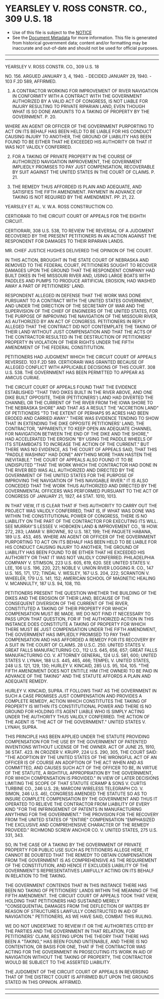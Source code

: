 ---
---

# YEARSLEY V. ROSS CONSTR. CO., 309 U.S. 18

* Use of this file is subject to the [NOTICE](https://github.com/publicdocs/notice/blob/master/NOTICE)
* See the [Document Metadata](../../../) for more information.
  This file is generated from historical government data; content and/or formatting may be inaccurate and out-of-date and should not be used for official purposes.

----------
----------

YEARSLEY V. ROSS CONSTR. CO., 309 U.S. 18

NO. 156.  ARGUED JANUARY 3, 4, 1940.  - DECIDED JANUARY 29, 1940.  - 103 F.2D 589, AFFIRMED.

1.  A CONTRACTOR WORKING FOR IMPROVEMENT OF RIVER NAVIGATION IN CONFORMITY WITH A CONTRACT WITH THE GOVERNMENT AUTHORIZED BY A VALID ACT OF CONGRESS, IS NOT LIABLE FOR INJURY RESULTING TO PRIVATE RIPARIAN LAND, EVEN THOUGH WHAT IS SO DONE AMOUNTS TO A TAKING OF PROPERTY BY THE GOVERNMENT.  P. 20.

WHERE AN AGENT OR OFFICER OF THE GOVERNMENT PURPORTING TO ACT ON ITS BEHALF HAS BEEN HELD TO BE LIABLE FOR HIS CONDUCT CAUSING INJURY TO ANOTHER, THE GROUND OF LIABILITY HAS BEEN FOUND TO BE EITHER THAT HE EXCEEDED HIS AUTHORITY OR THAT IT WAS NOT VALIDLY CONFERRED.

2.  FOR A TAKING OF PRIVATE PROPERTY IN THE COURSE OF AUTHORIZED NAVIGATION IMPROVEMENT, THE GOVERNMENT IMPLIEDLY PROMISES TO PAY JUST COMPENSATION, RECOVERABLE BY SUIT AGAINST THE UNITED STATES IN THE COURT OF CLAIMS.  P. 21.

3.  THE REMEDY THUS AFFORDED IS PLAIN AND ADEQUATE, AND SATISFIES THE FIFTH AMENDMENT.  PAYMENT IN ADVANCE OF TAKING IS NOT REQUIRED BY THE AMENDMENT.  PP. 21, 22.

YEARSLEY ET AL. V. W.A. ROSS CONSTRUCTION CO.

CERTIORARI TO THE CIRCUIT COURT OF APPEALS FOR THE EIGHTH CIRCUIT.

CERTIORARI, 308 U.S. 538, TO REVIEW THE REVERSAL OF A JUDGMENT RECOVERED BY THE PRESENT PETITIONERS IN AN ACTION AGAINST THE RESPONDENT FOR DAMAGES TO THEIR RIPARIAN LANDS.

MR. CHIEF JUSTICE HUGHES DELIVERED THE OPINION OF THE COURT.

IN THIS ACTION, BROUGHT IN THE STATE COURT OF NEBRASKA AND REMOVED TO THE FEDERAL COURT, PETITIONERS SOUGHT TO RECOVER DAMAGES UPON THE GROUND THAT THE RESPONDENT COMPANY HAD BUILT DIKES IN THE MISSOURI RIVER AND, USING LARGE BOATS WITH PADDLES AND PUMPS TO PRODUCE ARTIFICIAL EROSION, HAD WASHED AWAY A PART OF PETITIONERS' LAND.

RESPONDENT ALLEGED IN DEFENSE THAT THE WORK WAS DONE PURSUANT TO A CONTRACT WITH THE UNITED STATES GOVERNMENT, AND UNDER THE DIRECTION OF THE SECRETARY OF WAR AND THE SUPERVISION OF THE CHIEF OF ENGINEERS OF THE UNITED STATES, FOR THE PURPOSE OF IMPROVING THE NAVIGATION OF THE MISSOURI RIVER, AS AUTHORIZED BY AN ACT OF CONGRESS.  PETITIONERS IN REPLY ALLEGED THAT THE CONTRACT DID NOT CONTEMPLATE THE TAKING OF THEIR LAND WITHOUT JUST COMPENSATION AND THAT THE ACTS OF THE CONTRACTOR RESULTED IN THE DESTRUCTION OF PETITIONERS' PROPERTY IN VIOLATION OF THEIR RIGHTS UNDER THE FIFTH AMENDMENT OF THE FEDERAL CONSTITUTION.

PETITIONERS HAD JUDGMENT WHICH THE CIRCUIT COURT OF APPEALS REVERSED.  103 F.2D 589.  CERTIORARI WAS GRANTED BECAUSE OF ALLEGED CONFLICT WITH APPLICABLE DECISIONS OF THIS COURT.  308 U.S. 538.  THE GOVERNMENT HAS BEEN PERMITTED TO APPEAR AS AMICUS CURIAE.

THE CIRCUIT COURT OF APPEALS FOUND THAT THE EVIDENCE ESTABLISHED "THAT TWO DIKES BUILT IN THE RIVER ABOVE, AND ONE DIKE BUILT OPPOSITE, THEIR (PETITIONERS') LAND HAD DIVERTED THE CHANNEL OR THE CURRENT OF THE RIVER FROM THE IOWA SHORE TO THE NEBRASKA SHORE" AND THAT AS A RESULT THE "ACCRETION LAND" OF PETITIONERS "TO THE EXTENT OF PERHAPS 95 ACRES HAD BEEN ERODED AND CARRIED AWAY."  THERE WAS EVIDENCE TENDING TO SHOW THAT IN EXTENDING THE DIKE OPPOSITE PETITIONERS' LAND, THE CONTRACTOR, "APPARENTLY TO KEEP OPEN AN ADEQUATE CHANNEL FOR NAVIGATION BETWEEN THE END OF THE DIKE AND THE SHORE," HAD ACCELERATED THE EROSION "BY USING THE PADDLE WHEELS OF ITS STEAMBOATS TO INCREASE THE ACTION OF THE CURRENT."  BUT THERE WAS NO EVIDENCE, AS THE COURT OF APPEALS SAID, THAT THIS "PADDLE WASHING" HAD DONE" ANYTHING MORE THAN HASTEN THE INEVITABLE."  THE COURT OF APPEALS ALSO FOUND IT TO BE UNDISPUTED "THAT THE WORK WHICH THE CONTRACTOR HAD DONE IN THE RIVER BED WAS ALL AUTHORIZED AND DIRECTED BY THE GOVERNMENT OF THE UNITED STATES FOR THE PURPOSE OF IMPROVING THE NAVIGATION OF THIS NAVIGABLE RIVER."  IT IS ALSO CONCEDED THAT THE WORK THUS AUTHORIZED AND DIRECTED BY THE GOVERNMENTAL OFFICERS WAS PERFORMED PURSUANT TO THE ACT OF CONGRESS OF JANUARY 21, 1927, 44 STAT. 1010, 1013.

IN THAT VIEW, IT IS CLEAR THAT IF THIS AUTHORITY TO CARRY OUT THE PROJECT WAS VALIDLY CONFERRED, THAT IS, IF WHAT WAS DONE WAS WITHIN THE CONSTITUTIONAL POWER OF CONGRESS, THERE IS NO LIABILITY ON THE PART OF THE CONTRACTOR FOR EXECUTING ITS WILL.  SEE MURRAY'S LESSEE V. HOBOKEN LAND & IMPROVEMENT CO., 18 HOW.  272, 283; LAMAR V. BROWNE, 92 U.S. 187, 199; THE PAQUETE HABANA, 189 U.S. 453, 465.  WHERE AN AGENT OR OFFICER OF THE GOVERNMENT PURPORTING TO ACT ON ITS BEHALF HAS BEEN HELD TO BE LIABLE FOR HIS CONDUCT CAUSING INJURY TO ANOTHER, THE GROUND OF LIABILITY HAS BEEN FOUND TO BE EITHER THAT HE EXCEEDED HIS AUTHORITY OR THAT IT WAS NOT VALIDLY CONFERRED.  PHILADELPHIA COMPANY V. STIMSON, 223 U.S. 605, 619, 620.  SEE UNITED STATES V. LEE, 106 U.S. 196, 220, 221; NOBLE V. UNION RIVER LOGGING R. CO., 147 U.S. 165, 171, 172; TINDAL V. WESLEY, 167 U.S. 204, 222; SCRANTON V. WHEELER, 179 U.S. 141, 152; AMERICAN SCHOOL OF MAGNETIC HEALING V. MCANNULTY, 187 U.S. 94, 108, 110.

PETITIONERS PRESENT THE QUESTION WHETHER THE BUILDING OF THE DIKES AND THE EROSION OF THEIR LAND, BECAUSE OF THE CONSEQUENT DIVERSION OF THE CURRENT OF THE RIVER, CONSTITUTED A TAKING OF THEIR PROPERTY FOR WHICH COMPENSATION MUST BE MADE.  WE DO NOT FIND IT NECESSARY TO PASS UPON THAT QUESTION, FOR IF THE AUTHORIZED ACTION IN THIS INSTANCE DOES CONSTITUTE A TAKING OF PROPERTY FOR WHICH THERE MUST BE JUST COMPENSATION UNDER THE FIFTH AMENDMENT, THE GOVERNMENT HAS IMPLIEDLY PROMISED TO PAY THAT COMPENSATION AND HAS AFFORDED A REMEDY FOR ITS RECOVERY BY A SUIT IN THE COURT OF CLAIMS.  28 U.S.C. 250.  UNITED STATES V. GREAT FALLS MANUFACTURING CO., 112 U.S. 645, 656, 657; GREAT FALLS MANUFACTURING CO. V. ATTORNEY GENERAL, 124 U.S. 581, 600; UNITED STATES V. LYNAH, 188 U.S. 445, 465, 466; TEMPEL V. UNITED STATES, 248 U.S. 121, 129, 130; HURLEY V. KINCAID, 285 U.S. 95, 104, 105.  "THE FIFTH AMENDMENT DOES NOT ENTITLE HIM (THE OWNER) TO BE PAID IN ADVANCE OF THE TAKING" AND THE STATUTE AFFORDS A PLAIN AND ADEQUATE REMEDY.

HURLEY V. KINCAID, SUPRA.  IT FOLLOWS THAT AS THE GOVERNMENT IN SUCH A CASE PROMISES JUST COMPENSATION AND PROVIDES A COMPLETE REMEDY, ACTION WHICH CONSTITUTES THE TAKING OF PROPERTY IS WITHIN ITS CONSTITUTIONAL POWER AND THERE IS NO GROUND FOR HOLDING ITS AGENT LIABLE WHO IS SIMPLY ACTING UNDER THE AUTHORITY THUS VALIDLY CONFERRED.  THE ACTION OF THE AGENT IS "THE ACT OF THE GOVERNMENT."  UNITED STATES V. LYNAH, SUPRA.

THIS PRINCIPLE HAS BEEN APPLIED UNDER THE STATUTE PROVIDING COMPENSATION FOR THE USE BY THE GOVERNMENT OF PATENTED INVENTIONS WITHOUT LICENSE OF THE OWNER.  ACT OF JUNE 25, 1910, 36 STAT. 423.  IN CROZIER V. KRUPP, 224 U.S. 290, 305, THE COURT SAID:  "THE ADOPTION BY THE UNITED STATES OF THE WRONGFUL ACT OF AN OFFICER IS OF COURSE AN ADOPTION OF THE ACT WHEN AND AS COMMITTED, AND CAUSES SUCH ACT OF THE OFFICER TO BE, IN VIRTUE OF THE STATUTE, A RIGHTFUL APPROPRIATION BY THE GOVERNMENT, FOR WHICH COMPENSATION IS PROVIDED."  IN VIEW OF LATER DECISIONS LIMITING THE SCOPE OF THAT STATUTE (CRAMP & SONS V. CURTIS TURBINE CO., 246 U.S. 28; MARCONI WIRELESS TELEGRAPH CO. V. SIMON, 246 U.S. 46), CONGRESS AMENDED THE STATUTE SO AS TO INSURE COMPLETE COMPENSATION BY THE GOVERNMENT AND THUS IT OPERATED TO RELIEVE THE CONTRACTOR FROM LIABILITY OF EVERY KIND "FOR THE INFRINGEMENT OF PATENTS IN MANUFACTURING ANYTHING FOR THE GOVERNMENT."  THE PROVISION FOR THE RECOVERY FROM THE UNITED STATES OF "ENTIRE" COMPENSATION "EMPHASIZED THE EXCLUSIVE AND COMPREHENSIVE CHARACTER OF THE REMEDY PROVIDED."  RICHMOND SCREW ANCHOR CO. V. UNITED STATES, 275 U.S. 331, 343.

SO, IN THE CASE OF A TAKING BY THE GOVERNMENT OF PRIVATE PROPERTY FOR PUBLIC USE SUCH AS PETITIONERS ALLEGE HERE, IT CANNOT BE DOUBTED THAT THE REMEDY TO OBTAIN COMPENSATION FROM THE GOVERNMENT IS AS COMPREHENSIVE AS THE REQUIREMENT OF THE CONSTITUTION, AND HENCE IT EXCLUDES LIABILITY OF THE GOVERNMENT'S REPRESENTATIVES LAWFULLY ACTING ON ITS BEHALF IN RELATION TO THE TAKING.

THE GOVERNMENT CONTENDS THAT IN THIS INSTANCE THERE HAS BEEN NO TAKING OF PETITIONERS' LANDS WITHIN THE MEANING OF THE FIFTH AMENDMENT.  THE CIRCUIT COURT OF APPEALS TOOK THAT VIEW, HOLDING THAT PETITIONERS HAD SUSTAINED MERELY "CONSEQUENTIAL DAMAGES FROM THE DEFLECTION OF WATERS BY REASON OF STRUCTURES LAWFULLY CONSTRUCTED IN AID OF NAVIGATION."  PETITIONERS, AS WE HAVE SAID, COMBAT THIS RULING.

WE DO NOT UNDERTAKE TO REVIEW IT OR THE AUTHORITIES CITED BY THE PARTIES AND THE GOVERNMENT IN THAT RELATION, FOR PETITIONERS' CLAIM, RESTING UPON THE THEORY THAT THERE HAS BEEN A "TAKING," HAS BEEN FOUND UNTENABLE, AND THERE IS NO CONTENTION, OR BASIS FOR ONE, THAT IF THE CONTRACTOR WAS ACTING FOR THE GOVERNMENT IN PROSECUTING ITS WORK IN AID OF NAVIGATION WITHOUT THE TAKING OF PROPERTY, THE CONTRACTOR WOULD BE SUBJECT TO THE ASSERTED LIABILITY.

THE JUDGMENT OF THE CIRCUIT COURT OF APPEALS IN REVERSING THAT OF THE DISTRICT COURT IS AFFIRMED BUT UPON THE GROUNDS STATED IN THIS OPINION.  AFFIRMED.


----------
----------

